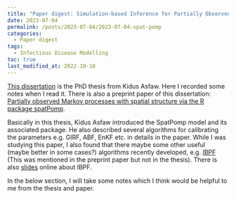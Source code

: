```yaml
---
title: "Paper digest: Simulation-based Inference for Partially Observed Markov Process Models with Spatial Coupling (Kidus Asfaw)"
date: 2023-07-04
permalink: /posts/2023-07-04/2023-07-04-spat-pomp
categories:
  - Paper digest
tags:
  - Infectious Disease Modelling
toc: true
last_modified_at: 2022-10-10
---
```


[This dissertation](https://deepblue.lib.umich.edu/handle/2027.42/169706) is the PhD thesis from Kidus Asfaw. Here I recorded some notes when I read it. There is also a preprint paper of this dissertation: [Partially observed Markov processes with spatial structure via the R package spatPomp](https://arxiv.org/abs/2101.01157).

Basically in this thesis, Kidus Asfaw introduced the SpatPomp model and its associated package. He also described several algorithms for calibrating the parameters e.g. GIRF, ABF, EnKF etc. in details in the paper. While I was studying this paper, I also found that there maybe some other useful (maybe better in some cases?) algorithms recently developed, e.g. [IBPF](https://arxiv.org/abs/2206.03837) (This was mentioned in the preprint paper but not in the thesis). There is also [slides](https://ionides.github.io/talks/mfo23.pdf) online about IBPF.

In the below section, I will take some notes which I think would be helpful to me from the thesis and paper.

## 
